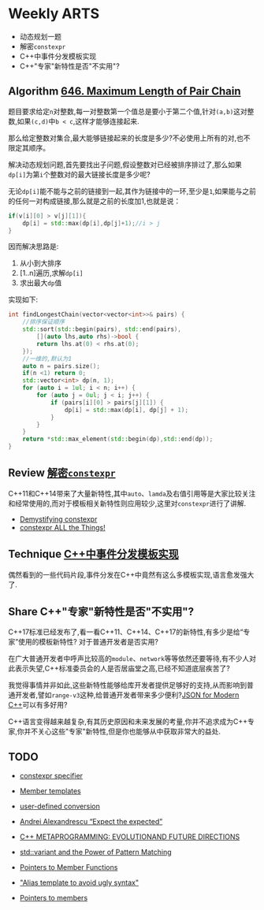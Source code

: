 # Weekly ARTS

- 动态规划一题
- 解密`constexpr`
- C++中事件分发模板实现
- C++"专家"新特性是否"不实用"?

## Algorithm [646. Maximum Length of Pair Chain](https://leetcode.com/problems/maximum-length-of-pair-chain/)

题目要求给定`n`对整数,每一对整数第一个值总是要小于第二个值,针对`(a,b)`这对整数,如果`(c,d)`中`b < c`,这样才能够连接起来.

那么给定整数对集合,最大能够链接起来的长度是多少?不必使用上所有的对,也不限定其顺序。

解决动态规划问题,首先要找出子问题,假设整数对已经被排序排过了,那么如果`dp[i]`为第`i`个整数对的最大链接长度是多少呢?

无论`dp[i]`能不能与之前的链接到一起,其作为链接中的一环,至少是`1`,如果能与之前的任何一对构成链接,那么就是之前的长度加1,也就是说：

```C++
if(v[i][0] > v[j][1]){
    dp[i] = std::max(dp[i],dp[j]+1);//i > j
}
```

因而解决思路是:

1. 从小到大排序
2. [1..n]遍历,求解`dp[i]`
3. 求出最大`dp`值

实现如下:

```C++
int findLongestChain(vector<vector<int>>& pairs) {
    //排序保证顺序
    std::sort(std::begin(pairs), std::end(pairs), 
        [](auto lhs,auto rhs)->bool {
        return lhs.at(0) < rhs.at(0);
    });
    //一维的,默认为1
    auto n = pairs.size();
    if(n <1) return 0;
    std::vector<int> dp(n, 1);
    for (auto i = 1ul; i < n; i++) {
        for (auto j = 0ul; j < i; j++) {
            if (pairs[i][0] > pairs[j][1]) {
                dp[i] = std::max(dp[i], dp[j] + 1);
            }
        }
    }
    return *std::max_element(std::begin(dp),std::end(dp));
}
```

## Review [解密`constexpr`](constexpr.md)

C++11和C++14带来了大量新特性,其中`auto`、`lamda`及右值引用等是大家比较关注和经常使用的,而对于模板相关新特性则应用较少,这里对`constexpr`进行了讲解.

- [Demystifying constexpr](https://blog.quasardb.net/demystifying-constexpr/)
- [constexpr ALL the Things!](https://www.youtube.com/watch?v=PJwd4JLYJJY&list=PLHTh1InhhwT6bwIpRk0ZbCA0N2p1taxd6&index=15)

## Technique [C++中事件分发模板实现](EventDispatch.md)

偶然看到的一些代码片段,事件分发在C++中竟然有这么多模板实现,语言愈发强大了.

## Share C++"专家"新特性是否"不实用"?

C++17标准已经发布了,看一看C++11、C++14、C++17的新特性,有多少是给“专家”使用的模板新特性? 对于普通开发者是否实用? 

在广大普通开发者中呼声比较高的`module`、`network`等等依然还要等待,有不少人对此表示失望,C++标准委员会的人是否居庙堂之高,已经不知道底层疾苦了?

我觉得事情并非如此,这些新特性能够给库开发者提供足够好的支持,从而影响到普通开发者,譬如`range-v3`这种,给普通开发者带来多少便利?[JSON for Modern C++](https://nlohmann.github.io/json/)可以有多好用?

C++语言变得越来越复杂,有其历史原因和未来发展的考量,你并不追求成为C++专家,你并不关心这些"专家"新特性,但是你也能够从中获取非常大的益处.

## TODO

- [constexpr specifier](https://en.cppreference.com/w/cpp/language/constexpr)
- [Member templates](https://en.cppreference.com/w/cpp/language/member_template#Conversion_function_templates)
- [user-defined conversion](https://en.cppreference.com/w/cpp/language/cast_operator)
- [Andrei Alexandrescu “Expect the expected”](https://www.youtube.com/watch?v=PH4WBuE1BHI)

- [C++ METAPROGRAMMING: EVOLUTIONAND FUTURE DIRECTIONS](http://www.meeting-cpp.de/tl_files/mcpp/2016/Louis%20Dionne%20-%20c++%20metaprogramming%20-%20evolution%20and%20future%20directions.pdf)

- [std::variant and the Power of Pattern Matching](https://meetingcpp.com/2018/Talks/items/std__variant_and_the_Power_of_Pattern_Matching.html)

- [Pointers to Member Functions](https://isocpp.org/wiki/faq/pointers-to-members#memfnptr-vs-fnptr-more)

- ["Alias template to avoid ugly syntax"](https://twitter.com/meetingcpp/status/1029797123502563328)

- [Pointers to members](https://en.cppreference.com/w/cpp/language/pointer#Pointers_to_data_members)

